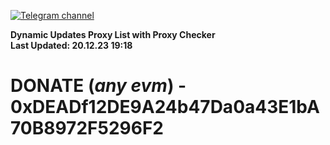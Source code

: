 [![Telegram channel](https://img.shields.io/endpoint?url=https://runkit.io/damiankrawczyk/telegram-badge/branches/master?url=https://t.me/n4z4v0d)](https://t.me/n4z4v0d) 

**Dynamic Updates Proxy List with Proxy Checker**  
**Last Updated: 20.12.23 19:18**

# DONATE (_any evm_) - 0xDEADf12DE9A24b47Da0a43E1bA70B8972F5296F2
